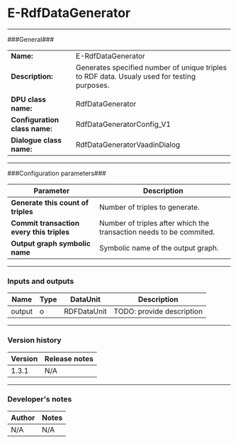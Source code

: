 # E-RdfDataGenerator #
----------

###General###

|                              |                                                               |
|------------------------------|---------------------------------------------------------------|
|**Name:**                     |E-RdfDataGenerator                                             |
|**Description:**              |Generates specified number of unique triples to RDF data. Usualy used for testing purposes.                                            |
|                              |                                                               |
|**DPU class name:**           |RdfDataGenerator     | 
|**Configuration class name:** |RdfDataGeneratorConfig_V1                           |
|**Dialogue class name:**      |RdfDataGeneratorVaadinDialog | 

***

###Configuration parameters###

|Parameter                        |Description                             |                                                        
|---------------------------------|----------------------------------------|
|**Generate this count of triples** |Number of triples to generate. |
|**Commit transaction every this triples** |Number of triples after which the transaction needs to be commited. |
|**Output graph symbolic name** |Symbolic name of the output graph. |

***

### Inputs and outputs ###

|Name                |Type       |DataUnit                         |Description                        |
|--------------------|-----------|---------------------------------|-----------------------------------|
|output |o |RDFDataUnit |TODO: provide description |


***

### Version history ###

|Version            |Release notes                                   |
|-------------------|------------------------------------------------|
|1.3.1              |N/A                                             |                                


***

### Developer's notes ###

|Author            |Notes                 |
|------------------|----------------------|
|N/A               |N/A                   | 

